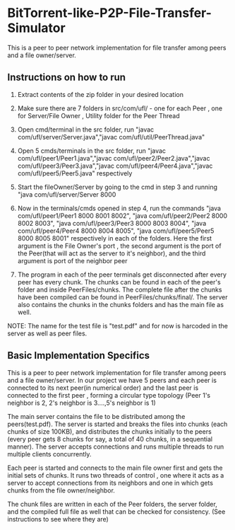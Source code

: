 # BitTorrent-like-P2P-File-Transfer-Simulator
This is a peer to peer network implementation for file transfer among peers and a file owner/server.

Instructions on how to run 
----------------------------
1) Extract contents of the zip folder in your desired location

2) Make sure there are 7 folders in src/com/ufl/ - one for each Peer , one for Server/File Owner , Utility folder for the Peer Thread

3) Open cmd/terminal in the src folder, run "javac com/ufl/server/Server.java","javac com/ufl/util/PeerThread.java"

4) Open 5 cmds/terminals in the src folder, run "javac com/ufl/peer1/Peer1.java","javac com/ufl/peer2/Peer2.java","javac com/ufl/peer3/Peer3.java","javac com/ufl/peer4/Peer4.java","javac com/ufl/peer5/Peer5.java"
   respectively
   
5) Start the fileOwner/Server by going to the cmd in step 3 and running "java com/ufl/server/Server 8000

6) Now in the terminals/cmds opened in step 4, run the commands "java com/ufl/peer1/Peer1 8000 8001 8002", "java com/ufl/peer2/Peer2 8000 8002 8003", "java com/ufl/peer3/Peer3 8000 8003 8004", "java com/ufl/peer4/Peer4 8000 8004 8005",
   "java com/ufl/peer5/Peer5 8000 8005 8001" respectively in each of the folders. Here the first argument is the File Owner's port , the second argument is the port of the Peer(that will act as the server to it's neighbor), and the
   third argument is port of the neighbor peer
   
7) The program in each of the peer terminals get disconnected after every peer has every chunk. The chunks can be found in each of the peer's folder and inside PeerFiles/chunks.
   The complete file after the chunks have been compiled can be found in PeerFiles/chunks/final/. The server also contains the chunks in the chunks folders and has the main file as well.

NOTE: The name for the test file is "test.pdf" and for now is harcoded in the server as well as peer files. 
   
Basic Implementation Specifics
--------------------------------
This is a peer to peer network implementation for file transfer among peers and a file owner/server. In our project we have 5 peers and each peer is connected to its next peer(in numerical
order) and the last peer is connected to the first peer , forming a circular type topology (Peer 1's neighbor is 2, 2's neighbor is 3....,5's neighbor is 1)

The main server contains the file to be distributed among the peers(test.pdf). The server is started and breaks the files into chunks (each chunks of size 100KB), and distributes the chunks
initially to the peers (every peer gets 8 chunks for say, a total of 40 chunks, in a sequential manner). The server accepts connections and runs multiple threads to run multiple clients concurrently.

Each peer is started and connects to the main file owner first and gets the initial sets of chunks. It runs two threads of control , one where it acts as a server to accept connections
from its neighbors and one in which gets chunks from the file owner/neighbor.

The chunk files are written in each of the Peer folders, the server folder, and the compiled full file as well that can be checked for consistency. (See instructions to see where they are)
